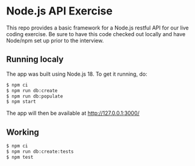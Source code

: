 # Node.js API Exercise

This repo provides a basic framework for a Node.js restful API for our live
coding exercise. Be sure to have this code checked out locally and have Node/npm
set up prior to the interview.

## Running localy

The app was built using Node.js 18. To get it running, do:

```sh
$ npm ci
$ npm run db:create
$ npm run db:populate
$ npm start
```

The app will then be available at http://127.0.0.1:3000/

## Working

```sh
$ npm ci
$ npm run db:create:tests
$ npm test
```

